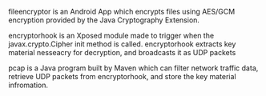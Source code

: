 fileencryptor is an Android App which encrypts files using AES/GCM encryption provided by the Java Cryptography Extension. 

encryptorhook is an Xposed module made to trigger when the javax.crypto.Cipher init method is called. encryptorhook extracts key material nesseacry for decryption, and broadcasts it as UDP packets

pcap is a Java program built by Maven which can filter network traffic data, retrieve UDP packets from encryptorhook, and store the key material infromation.



